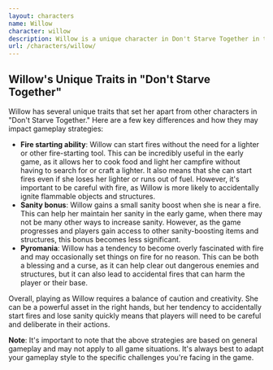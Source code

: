 ```yaml
---
layout: characters
name: Willow
character: willow
description: Willow is a unique character in Don't Starve Together in that she starts with a lighter, which can be used to light fires and set enemies and objects on fire. However, she has a lower sanity threshold than other characters and is more susceptible to insanity-related effects.
url: /characters/willow/
---
```

## Willow's Unique Traits in "Don't Starve Together"

Willow has several unique traits that set her apart from other characters in "Don't Starve Together." Here are a few key differences and how they may impact gameplay strategies:

* **Fire starting ability**: Willow can start fires without the need for a lighter or other fire-starting tool. This can be incredibly useful in the early game, as it allows her to cook food and light her campfire without having to search for or craft a lighter. It also means that she can start fires even if she loses her lighter or runs out of fuel. However, it's important to be careful with fire, as Willow is more likely to accidentally ignite flammable objects and structures.
* **Sanity bonus**: Willow gains a small sanity boost when she is near a fire. This can help her maintain her sanity in the early game, when there may not be many other ways to increase sanity. However, as the game progresses and players gain access to other sanity-boosting items and structures, this bonus becomes less significant.
* **Pyromania**: Willow has a tendency to become overly fascinated with fire and may occasionally set things on fire for no reason. This can be both a blessing and a curse, as it can help clear out dangerous enemies and structures, but it can also lead to accidental fires that can harm the player or their base.

Overall, playing as Willow requires a balance of caution and creativity. She can be a powerful asset in the right hands, but her tendency to accidentally start fires and lose sanity quickly means that players will need to be careful and deliberate in their actions.

**Note**: It's important to note that the above strategies are based on general gameplay and may not apply to all game situations. It's always best to adapt your gameplay style to the specific challenges you're facing in the game.

